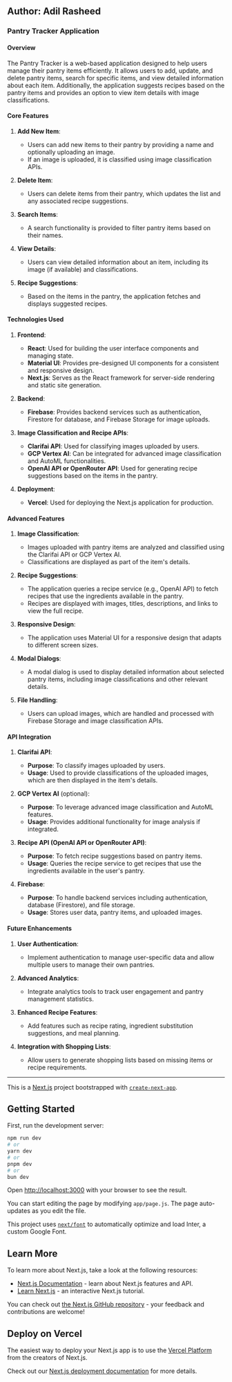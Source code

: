 ## Author: Adil Rasheed
### **Pantry Tracker Application**

#### **Overview**
The Pantry Tracker is a web-based application designed to help users manage their pantry items efficiently. It allows users to add, update, and delete pantry items, search for specific items, and view detailed information about each item. Additionally, the application suggests recipes based on the pantry items and provides an option to view item details with image classifications.

#### **Core Features**

1. **Add New Item**:
   - Users can add new items to their pantry by providing a name and optionally uploading an image.
   - If an image is uploaded, it is classified using image classification APIs.

2. **Delete Item**:
   - Users can delete items from their pantry, which updates the list and any associated recipe suggestions.

3. **Search Items**:
   - A search functionality is provided to filter pantry items based on their names.

4. **View Details**:
   - Users can view detailed information about an item, including its image (if available) and classifications.

5. **Recipe Suggestions**:
   - Based on the items in the pantry, the application fetches and displays suggested recipes.

#### **Technologies Used**

1. **Frontend**:
   - **React**: Used for building the user interface components and managing state.
   - **Material UI**: Provides pre-designed UI components for a consistent and responsive design.
   - **Next.js**: Serves as the React framework for server-side rendering and static site generation.

2. **Backend**:
   - **Firebase**: Provides backend services such as authentication, Firestore for database, and Firebase Storage for image uploads.

3. **Image Classification and Recipe APIs**:
   - **Clarifai API**: Used for classifying images uploaded by users.
   - **GCP Vertex AI**: Can be integrated for advanced image classification and AutoML functionalities.
   - **OpenAI API or OpenRouter API**: Used for generating recipe suggestions based on the items in the pantry.

4. **Deployment**:
   - **Vercel**: Used for deploying the Next.js application for production.

#### **Advanced Features**

1. **Image Classification**:
   - Images uploaded with pantry items are analyzed and classified using the Clarifai API or GCP Vertex AI.
   - Classifications are displayed as part of the item's details.

2. **Recipe Suggestions**:
   - The application queries a recipe service (e.g., OpenAI API) to fetch recipes that use the ingredients available in the pantry.
   - Recipes are displayed with images, titles, descriptions, and links to view the full recipe.

3. **Responsive Design**:
   - The application uses Material UI for a responsive design that adapts to different screen sizes.

4. **Modal Dialogs**:
   - A modal dialog is used to display detailed information about selected pantry items, including image classifications and other relevant details.

5. **File Handling**:
   - Users can upload images, which are handled and processed with Firebase Storage and image classification APIs.

#### **API Integration**

1. **Clarifai API**:
   - **Purpose**: To classify images uploaded by users.
   - **Usage**: Used to provide classifications of the uploaded images, which are then displayed in the item's details.

2. **GCP Vertex AI** (optional):
   - **Purpose**: To leverage advanced image classification and AutoML features.
   - **Usage**: Provides additional functionality for image analysis if integrated.

3. **Recipe API (OpenAI API or OpenRouter API)**:
   - **Purpose**: To fetch recipe suggestions based on pantry items.
   - **Usage**: Queries the recipe service to get recipes that use the ingredients available in the user's pantry.

4. **Firebase**:
   - **Purpose**: To handle backend services including authentication, database (Firestore), and file storage.
   - **Usage**: Stores user data, pantry items, and uploaded images.

#### **Future Enhancements**

1. **User Authentication**:
   - Implement authentication to manage user-specific data and allow multiple users to manage their own pantries.

2. **Advanced Analytics**:
   - Integrate analytics tools to track user engagement and pantry management statistics.

3. **Enhanced Recipe Features**:
   - Add features such as recipe rating, ingredient substitution suggestions, and meal planning.

4. **Integration with Shopping Lists**:
   - Allow users to generate shopping lists based on missing items or recipe requirements.

---


This is a [Next.js](https://nextjs.org/) project bootstrapped with [`create-next-app`](https://github.com/vercel/next.js/tree/canary/packages/create-next-app).

## Getting Started

First, run the development server:

```bash
npm run dev
# or
yarn dev
# or
pnpm dev
# or
bun dev
```

Open [http://localhost:3000](http://localhost:3000) with your browser to see the result.

You can start editing the page by modifying `app/page.js`. The page auto-updates as you edit the file.

This project uses [`next/font`](https://nextjs.org/docs/basic-features/font-optimization) to automatically optimize and load Inter, a custom Google Font.

## Learn More

To learn more about Next.js, take a look at the following resources:

- [Next.js Documentation](https://nextjs.org/docs) - learn about Next.js features and API.
- [Learn Next.js](https://nextjs.org/learn) - an interactive Next.js tutorial.

You can check out [the Next.js GitHub repository](https://github.com/vercel/next.js/) - your feedback and contributions are welcome!

## Deploy on Vercel

The easiest way to deploy your Next.js app is to use the [Vercel Platform](https://vercel.com/new?utm_medium=default-template&filter=next.js&utm_source=create-next-app&utm_campaign=create-next-app-readme) from the creators of Next.js.

Check out our [Next.js deployment documentation](https://nextjs.org/docs/deployment) for more details.

